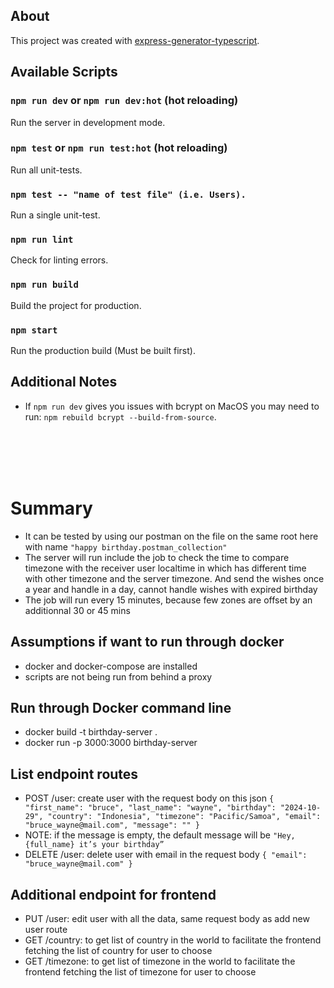 ## About

This project was created with [express-generator-typescript](https://github.com/seanpmaxwell/express-generator-typescript).


## Available Scripts

### `npm run dev` or `npm run dev:hot` (hot reloading)

Run the server in development mode.

### `npm test` or `npm run test:hot` (hot reloading)

Run all unit-tests.

### `npm test -- "name of test file" (i.e. Users).`

Run a single unit-test.

### `npm run lint`

Check for linting errors.

### `npm run build`

Build the project for production.

### `npm start`

Run the production build (Must be built first).


## Additional Notes

- If `npm run dev` gives you issues with bcrypt on MacOS you may need to run: `npm rebuild bcrypt --build-from-source`. 
<br>
<br>
<br>
<br>

# Summary
- It can be tested by using our postman on the file on the same root here with name `"happy birthday.postman_collection"`
- The server will run include the job to check the time to compare timezone with the receiver user localtime in which has different time with other timezone and the server timezone. And send the wishes once a year and handle in a day, cannot handle wishes with expired birthday
- The job will run every 15 minutes, because few zones are offset by an additionnal 30 or 45 mins

## Assumptions if want to run through docker
- docker and docker-compose are installed
- scripts are not being run from behind a proxy

## Run through Docker command line
- docker build -t birthday-server .
- docker run -p 3000:3000 birthday-server


## List endpoint routes
- POST /user: create user with the request body on this json
`{
    "first_name": "bruce",
    "last_name": "wayne",
    "birthday": "2024-10-29",
    "country": "Indonesia",
    "timezone": "Pacific/Samoa",
    "email": "bruce_wayne@mail.com",
    "message": ""
}`
- NOTE: if the message is empty, the default message will be `"Hey, {full_name} it’s your birthday”`
- DELETE /user: delete user with email in the request body
`{
    "email": "bruce_wayne@mail.com"
}`

## Additional endpoint for frontend
- PUT /user: edit user with all the data, same request body as add new user route
- GET /country: to get list of country in the world to facilitate the frontend fetching the list of country for user to choose
- GET /timezone: to get list of timezone in the world to facilitate the frontend fetching the list of timezone for user to choose